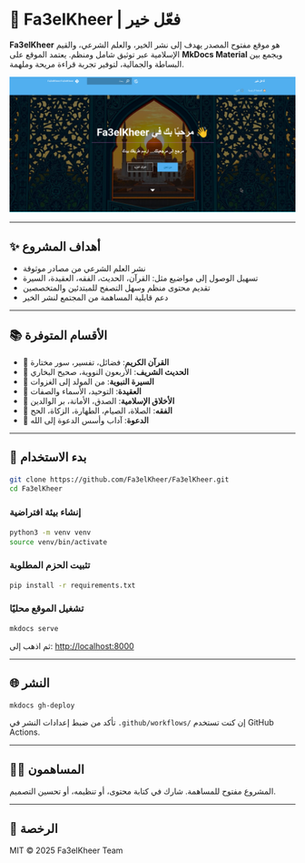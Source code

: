 # 📿 Fa3elKheer | فعّل خير

**Fa3elKheer** هو موقع مفتوح المصدر يهدف إلى نشر الخير، والعلم الشرعي، والقيم الإسلامية عبر توثيق شامل ومنظم. يعتمد الموقع على **MkDocs Material** ويجمع بين البساطة والجمالية، لتوفير تجربة قراءة مريحة وملهمة.

![Fa3elKheer Banner](docs/assets/images/fa3elkheer.png)

---

## ✨ أهداف المشروع

- نشر العلم الشرعي من مصادر موثوقة
- تسهيل الوصول إلى مواضيع مثل: القرآن، الحديث، الفقه، العقيدة، السيرة
- تقديم محتوى منظم وسهل التصفح للمبتدئين والمتخصصين
- دعم قابلية المساهمة من المجتمع لنشر الخير

---

## 📚 الأقسام المتوفرة

- 📖 **القرآن الكريم**: فضائل، تفسير، سور مختارة
- 📜 **الحديث الشريف**: الأربعون النووية، صحيح البخاري
- 📘 **السيرة النبوية**: من المولد إلى الغزوات
- 🧠 **العقيدة**: التوحيد، الأسماء والصفات
- 🌿 **الأخلاق الإسلامية**: الصدق، الأمانة، بر الوالدين
- 🕌 **الفقه**: الصلاة، الصيام، الطهارة، الزكاة، الحج
- 📢 **الدعوة**: آداب وأسس الدعوة إلى الله

---

## 🚀 بدء الاستخدام

```bash
git clone https://github.com/Fa3elKheer/Fa3elKheer.git
cd Fa3elKheer
```

### إنشاء بيئة افتراضية

```bash
python3 -m venv venv
source venv/bin/activate
```

### تثبيت الحزم المطلوبة

```bash
pip install -r requirements.txt
```

### تشغيل الموقع محليًا

```bash
mkdocs serve
```

ثم اذهب إلى: [http://localhost:8000](http://localhost:8000)

---

## 🌐 النشر

```bash
mkdocs gh-deploy
```

تأكد من ضبط إعدادات النشر في `.github/workflows/` إن كنت تستخدم GitHub Actions.

---

## 🙋‍♂️ المساهمون

المشروع مفتوح للمساهمة. شارك في كتابة محتوى، أو تنظيمه، أو تحسين التصميم.

---

## 📜 الرخصة

MIT © 2025 Fa3elKheer Team
